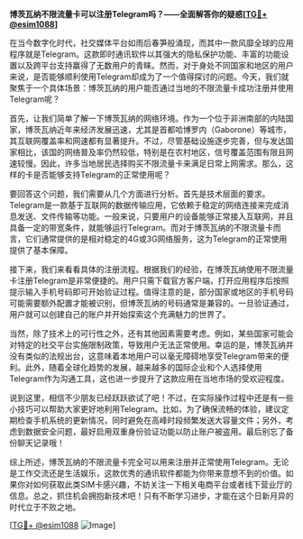 **博茨瓦纳不限流量卡可以注册Telegram吗？——全面解答你的疑惑[[TG💪+ @esim1088](https://t.me/s/esim1088)]**

在当今数字化时代，社交媒体平台如雨后春笋般涌现，而其中一款风靡全球的应用程序就是Telegram。这款即时通讯软件以其强大的隐私保护功能、丰富的功能设置以及跨平台支持赢得了无数用户的青睐。然而，对于身处不同国家和地区的用户来说，是否能够顺利使用Telegram却成为了一个值得探讨的问题。今天，我们就聚焦于一个具体场景：博茨瓦纳的用户能否通过当地的不限流量卡成功注册并使用Telegram呢？

首先，让我们简单了解一下博茨瓦纳的网络环境。作为一个位于非洲南部的内陆国家，博茨瓦纳近年来经济发展迅速，尤其是首都哈博罗内（Gaborone）等城市，其互联网覆盖率和网速都有显著提升。不过，尽管基础设施逐步完善，但与发达国家相比，该国的网络普及率仍然较低，特别是在农村地区，信号覆盖范围有限且网速较慢。因此，许多当地居民选择购买不限流量卡来满足日常上网需求。那么，这样的卡是否能够支持Telegram的正常使用呢？

要回答这个问题，我们需要从几个方面进行分析。首先是技术层面的要求。Telegram是一款基于互联网的数据传输应用，它依赖于稳定的网络连接来完成消息发送、文件传输等功能。一般来说，只要用户的设备能够正常接入互联网，并且具备一定的带宽条件，就能够运行Telegram。而对于博茨瓦纳的不限流量卡而言，它们通常提供的是相对稳定的4G或3G网络服务，这为Telegram的正常使用提供了基本保障。

接下来，我们来看看具体的注册流程。根据我们的经验，在博茨瓦纳使用不限流量卡注册Telegram是非常便捷的。用户只需下载官方客户端，打开应用程序后按照提示输入手机号码即可开始验证过程。值得注意的是，部分国家或地区的手机号码可能需要额外配置才能被识别，但博茨瓦纳的号码通常是兼容的。一旦验证通过，用户就可以创建自己的账户并开始探索这个充满魅力的世界了。

当然，除了技术上的可行性之外，还有其他因素需要考虑。例如，某些国家可能会对特定的社交平台实施限制政策，导致用户无法正常使用。幸运的是，博茨瓦纳并没有类似的法规出台，这意味着本地用户可以毫无障碍地享受Telegram带来的便利。此外，随着全球化趋势的发展，越来越多的国际企业和个人选择使用Telegram作为沟通工具，这也进一步提升了这款应用在当地市场的受欢迎程度。

说到这里，相信不少朋友已经跃跃欲试了吧！不过，在实际操作过程中还是有一些小技巧可以帮助大家更好地利用Telegram。比如，为了确保流畅的体验，建议定期检查手机系统的更新情况，同时避免在高峰时段频繁发送大容量文件；另外，考虑到数据安全问题，最好启用双重身份验证功能以防止账户被盗用。最后别忘了备份聊天记录哦！

综上所述，博茨瓦纳的不限流量卡完全可以用来注册并正常使用Telegram。无论是工作交流还是生活娱乐，这款优秀的通讯软件都能为你带来意想不到的价值。如果你对如何获取此类SIM卡感兴趣，不妨关注一下相关电商平台或者线下营业厅的信息。总之，抓住机会拥抱新技术吧！只有不断学习进步，才能在这个日新月异的时代立于不败之地。

[[TG💪+ @esim1088](https://t.me/s/esim1088) ![Image](https://i.postimg.cc/4NQfJmqS/Snipaste-2025-05-13-00-14-12.png)]